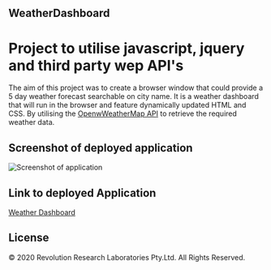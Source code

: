 ## WeatherDashboard

# Project to utilise javascript, jquery and third party wep API's

The aim of this project was to create a browser window that could provide a 5 day weather forecast searchable on city name. It is a weather dashboard that will run in the browser and feature dynamically updated HTML and CSS. By utilising the [OpenwWeatherMap API](https://openweathermap.org/api) to retrieve the required weather data.

## Screenshot of deployed application

![Screenshot of application](https://raw.githubusercontent.com/DCRevResLabs/WeatherDashboard/master/Assets/images/WeatherDashboardSS.jpg)

## Link to deployed Application

[Weather Dashboard](https://dcrevreslabs.github.io/WeatherDashboard/)

## License

© 2020 Revolution Research Laboratories Pty.Ltd. All Rights Reserved.
